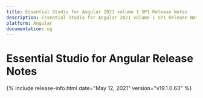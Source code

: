 ```yaml
---
title: Essential Studio for Angular 2021 volume 1 SP1 Release Notes  
description: Essential Studio for Angular 2021 volume 1 SP1 Release Notes  
platform: Angular
documentation: ug
---
```


# Essential Studio for Angular  Release Notes  

{% include release-info.html date="May 12, 2021"  version="v19.1.0.63" %} 







